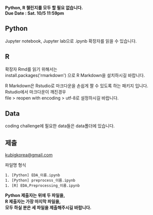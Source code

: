 **Python, R 챌린지를 모두 할 필요 없습니다.  
Due Date : Sat. 10/5 11:59pm**

## Python
Jupyter notebook, Jupyter lab으로 .ipynb 확장자를 읽을 수 있습니다.


## R
확장자 Rmd를 읽기 위해서는  
    install.packages('rmarkdown')
으로 R Markdown을 설치하시길 바랍니다.  

R Markdown은 Rstudio로 마크다운을 손쉽게 짤 수 있도록 하는 패키지 입니다.  
Rstudio에서 마크다운이 깨진경우  
file > reopen with encoding > utf-8로 설정하시길 바랍니다.


## Data
coding challenge에 필요한 data들은 data폴더에 있습니다.


## 제출
kubigkorea@gmail.com  

파일명 형식  
```
1. [Python] EDA_이름.ipynb  
1. [Python] preprocess_이름.ipynb  
1. [R] EDA,Preprocessing_이름.ipynb  
```

**Python 제출자는 위에 두 파일을,   
R 제출자는 가장 마지막 파일을,   
모두 하실 분은 세 파일을 제출해주시길 바랍니다.**
